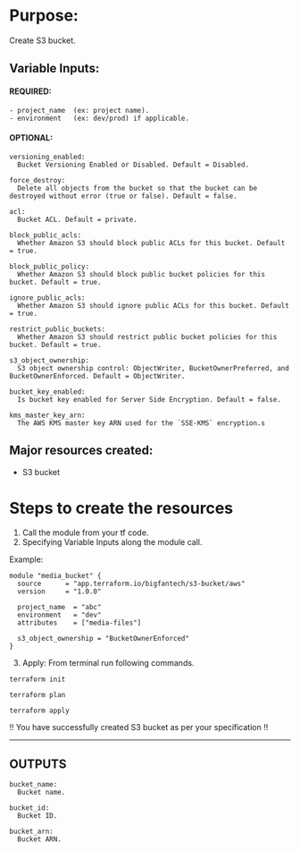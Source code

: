 # Purpose:

Create S3 bucket.

## Variable Inputs:

#### REQUIRED:

```
- project_name  (ex: project name).
- environment   (ex: dev/prod) if applicable.
```

#### OPTIONAL:

```
versioning_enabled:
  Bucket Versioning Enabled or Disabled. Default = Disabled.

force_destroy:
  Delete all objects from the bucket so that the bucket can be destroyed without error (true or false). Default = false.

acl:
  Bucket ACL. Default = private.

block_public_acls:
  Whether Amazon S3 should block public ACLs for this bucket. Default = true.

block_public_policy:
  Whether Amazon S3 should block public bucket policies for this bucket. Default = true.

ignore_public_acls:
  Whether Amazon S3 should ignore public ACLs for this bucket. Default = true.

restrict_public_buckets:
  Whether Amazon S3 should restrict public bucket policies for this bucket. Default = true.

s3_object_ownership:
  S3 object ownership control: ObjectWriter, BucketOwnerPreferred, and BucketOwnerEnforced. Default = ObjectWriter.

bucket_key_enabled:
  Is bucket key enabled for Server Side Encryption. Default = false.

kms_master_key_arn:
  The AWS KMS master key ARN used for the `SSE-KMS` encryption.s
```

## Major resources created:

- S3 bucket

# Steps to create the resources

1. Call the module from your tf code.
2. Specifying Variable Inputs along the module call.

Example:

```
module "media_bucket" {
  source      = "app.terraform.io/bigfantech/s3-bucket/aws"
  version     = "1.0.0"

  project_name  = "abc"
  environment   = "dev"
  attributes    = ["media-files"]

  s3_object_ownership = "BucketOwnerEnforced"
}

```

3. Apply: From terminal run following commands.

```
terraform init
```

```
terraform plan
```

```
terraform apply
```

!! You have successfully created S3 bucket as per your specification !!

---

## OUTPUTS

```
bucket_name:
  Bucket name.

bucket_id:
  Bucket ID.

bucket_arn:
  Bucket ARN.
```
